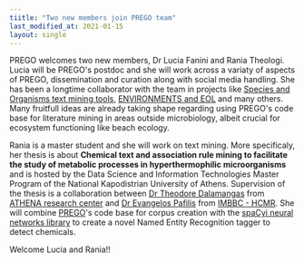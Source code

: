 ```yaml
---
tiitle: "Two new members join PREGO team"
last_modified_at: 2021-01-15
layout: single
---
```


PREGO welcomes two new members, Dr Lucia Fanini and Rania Theologi.
Lucia will be PREGO's postdoc and she will work across a variaty of aspects of PREGO, dissemination and curation along with social media handling.
She has been a longtime collaborator with the team in projects like [Species and Organisms text mining tools](https://doi.org/10.1371/journal.pone.0065390), [ENVIRONMENTS and EOL](https://doi.org/10.1093/bioinformatics/btv045) and many others.
Many fruitfull ideas are already taking shape regarding using PREGO's code base for literature mining in areas outside microbiology, albeit crucial for ecosystem functioning like beach ecology.

Rania is a master student and she will work on text mining.
More specificaly, her thesis is about **Chemical text and association rule mining to facilitate the study of metabolic processes in hyperthermophilic microorganisms** and is hosted by the Data Science and Information Technologies Master Program of the National Kapodistrian University of Athens.
Supervision of the thesis is a collaboration between [Dr Theodore Dalamangas](https://www.imsi.athenarc.gr/en/people/member/4) from [ATHENA research center](https://www.imsi.athenarc.gr) and [Dr Evangelos Pafilis](http://lab42open.hcmr.gr/people/evangelospafilis/) from [IMBBC - HCMR](http://lab42open.hcmr.gr/people/evangelospafilis/).
She will combine [PREGO](https://prego.hcmr.gr/Search)'s code base for corpus creation with the [spaCyi neural networks library](https://spacy.io) to create a novel Named Entity Recognition tagger to detect chemicals.

Welcome Lucia and Rania!!
